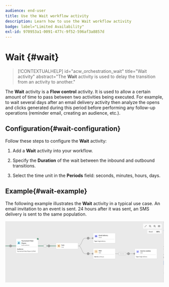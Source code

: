 ```yaml
---
audience: end-user
title: Use the Wait workflow activity
description: Learn how to use the Wait workflow activity
badge: label="Limited Availability"
exl-id: 970953a1-0091-477c-9f52-596af3a8857d
---
```

# Wait {#wait}

>[!CONTEXTUALHELP]
>id="acw_orchestration_wait"
>title="Wait activity"
>abstract="The **Wait** activity is used to delay the transition from an activity to another."

The **Wait** activity is a **Flow control** activity. It is used to allow a certain amount of time to pass between two activities being executed. For example, to wait several days after an email delivery activity then analyze the opens and clicks generated during this period before performing any follow-up operations (reminder email, creating an audience, etc.).

## Configuration{#wait-configuration}

Follow these steps to configure the **Wait** activity:

1. Add a **Wait** activity into your workflow.

1. Specify the **Duration** of the wait between the inbound and outbound transitions.

1. Select the time unit in the **Periods** field: seconds, minutes, hours, days.

## Example{#wait-example}

The following example illustrates the **Wait** activity in a typical use case. An email invitation to an event is sent. 24 hours after it was sent, an SMS delivery is sent to the same population.

![](../assets/workflow-wait-example.png)
